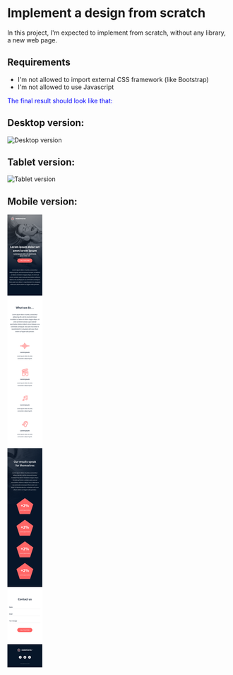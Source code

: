 # Implement a design from scratch
In this project, I'm expected to implement from scratch, without any library, a new web page.

## Requirements
* I'm not allowed to import external CSS framework (like Bootstrap)
* I'm not allowed to use Javascript

<span style="color:blue"> The final result should look like that:</span>
## Desktop version:
![Desktop version](https://github.com/banuaksom/holberton-headphones/blob/master/images/desktop.png)

## Tablet version:
![Tablet version](https://github.com/banuaksom/holberton-headphones/blob/master/images/tablet.png)

## Mobile version:
![mobile version](https://github.com/banuaksom/holberton-headphones/blob/master/images/mobile.png)
